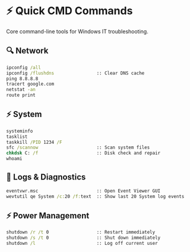 # ⚡ Quick CMD Commands

Core command-line tools for Windows IT troubleshooting.

## 🔍 Network
```cmd
ipconfig /all
ipconfig /flushdns                :: Clear DNS cache
ping 8.8.8.8
tracert google.com
netstat -an
route print
```

## ⚡ System
```cmd
systeminfo
tasklist
taskkill /PID 1234 /F
sfc /scannow                      :: Scan system files
chkdsk C: /f                      :: Disk check and repair
whoami
```

## 📝 Logs & Diagnostics
```cmd
eventvwr.msc                      :: Open Event Viewer GUI
wevtutil qe System /c:20 /f:text  :: Show last 20 System log events
```

## ⚡ Power Management
```cmd
shutdown /r /t 0                  :: Restart immediately
shutdown /s /t 0                  :: Shut down immediately
shutdown /l                       :: Log off current user
```
